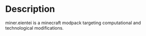 Description
===========
miner.eientei is a minecraft modpack targeting computational and technological modifications.
